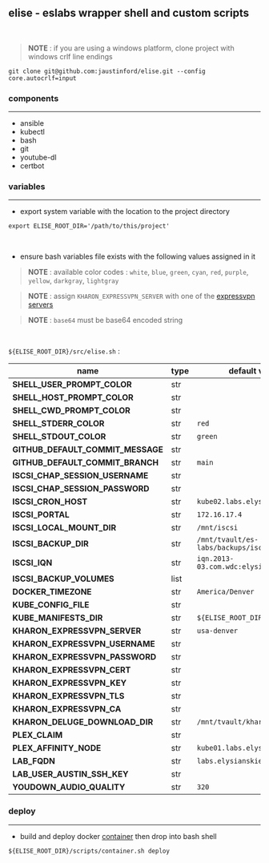 ## elise - eslabs wrapper shell and custom scripts
<br />

> **NOTE** : if you are using a windows platform, clone project with windows crlf line endings
```
git clone git@github.com:jaustinford/elise.git --config core.autocrlf=input
```

### components
---

- ansible
- kubectl
- bash
- git
- youtube-dl
- certbot

### variables
---

- export system variable with the location to the project directory
```
export ELISE_ROOT_DIR='/path/to/this/project'
```
<br />

- ensure bash variables file exists with the following values assigned in it
> **NOTE** : available color codes : `white`, `blue`, `green`, `cyan`, `red`, `purple`, `yellow`, `darkgray`, `lightgray`

> **NOTE** : assign `KHARON_EXPRESSVPN_SERVER` with one of the [expressvpn servers](https://github.com/jaustinford/elise/blob/main/files/expressvpn_servers.txt)

> **NOTE** : `base64` must be base64 encoded string

<br />

`${ELISE_ROOT_DIR}/src/elise.sh` :

| name                              | type | default value                               | base64 |
|-----------------------------------|------|---------------------------------------------|--------|
| **SHELL_USER_PROMPT_COLOR**       | str  |                                             |        |
| **SHELL_HOST_PROMPT_COLOR**       | str  |                                             |        |
| **SHELL_CWD_PROMPT_COLOR**        | str  |                                             |        |
| **SHELL_STDERR_COLOR**            | str  | `red`                                       |        |
| **SHELL_STDOUT_COLOR**            | str  | `green`                                     |        |
| **GITHUB_DEFAULT_COMMIT_MESSAGE** | str  |                                             |        |
| **GITHUB_DEFAULT_COMMIT_BRANCH**  | str  | `main`                                      |        |
| **ISCSI_CHAP_SESSION_USERNAME**   | str  |                                             |        |
| **ISCSI_CHAP_SESSION_PASSWORD**   | str  |                                             |        |
| **ISCSI_CRON_HOST**               | str  | `kube02.labs.elysianskies.com`              |        |
| **ISCSI_PORTAL**                  | str  | `172.16.17.4`                               |        |
| **ISCSI_LOCAL_MOUNT_DIR**         | str  | `/mnt/iscsi`                                |        |
| **ISCSI_BACKUP_DIR**              | str  | `/mnt/tvault/es-labs/backups/iscsi_volumes` |        |
| **ISCSI_IQN**                     | str  | `iqn.2013-03.com.wdc:elysianskies`          |        |
| **ISCSI_BACKUP_VOLUMES**          | list |                                             |        |
| **DOCKER_TIMEZONE**               | str  | `America/Denver`                            |        |
| **KUBE_CONFIG_FILE**              | str  |                                             | `true` |
| **KUBE_MANIFESTS_DIR**            | str  | `${ELISE_ROOT_DIR}/manifests`               |        |
| **KHARON_EXPRESSVPN_SERVER**      | str  | `usa-denver`                                |        |
| **KHARON_EXPRESSVPN_USERNAME**    | str  |                                             | `true` |
| **KHARON_EXPRESSVPN_PASSWORD**    | str  |                                             | `true` |
| **KHARON_EXPRESSVPN_CERT**        | str  |                                             | `true` |
| **KHARON_EXPRESSVPN_KEY**         | str  |                                             | `true` |
| **KHARON_EXPRESSVPN_TLS**         | str  |                                             | `true` |
| **KHARON_EXPRESSVPN_CA**          | str  |                                             | `true` |
| **KHARON_DELUGE_DOWNLOAD_DIR**    | str  | `/mnt/tvault/kharon`                        |        |
| **PLEX_CLAIM**                    | str  |                                             |        |
| **PLEX_AFFINITY_NODE**            | str  | `kube01.labs.elysianskies.com`              |        |
| **LAB_FQDN**                      | str  | `labs.elysianskies.com`                     |        |
| **LAB_USER_AUSTIN_SSH_KEY**       | str  |                                             | `true` |
| **YOUDOWN_AUDIO_QUALITY**         | str  | `320`                                       |        |

### deploy
---

- build and deploy docker [container](https://github.com/jaustinford/elise/blob/main/scripts/container.sh) then drop into bash shell
```
${ELISE_ROOT_DIR}/scripts/container.sh deploy
```
